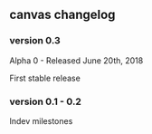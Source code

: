 ## canvas changelog

### version 0.3

Alpha 0 - Released June 20th, 2018

First stable release

### version 0.1 - 0.2

Indev milestones
